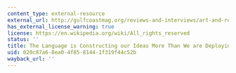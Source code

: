 ```yaml
---
content_type: external-resource
external_url: http://gulfcoastmag.org/reviews-and-interviews/art-and-reviews/an-interview-with-gregory-pardlo/
has_external_license_warning: true
license: https://en.wikipedia.org/wiki/All_rights_reserved
status: ''
title: The Language is Constructing our Ideas More Than We are Deploying the Language
uid: 020c87a6-8ea0-4f85-8144-1f319f44c52b
wayback_url: ''
---
```

